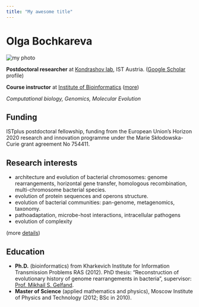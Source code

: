 ```yaml
---
title: "My awesome title"
---
```


# Olga Bochkareva
<div class="col-left">
  <img src="/me2.jpg" alt="my photo" class="img-av">
</div>

  **Postdoctoral researcher** at [Kondrashov lab](https://ist.ac.at/en/research/kondrashov-group/), IST Austria. ([Google Scholar](https://scholar.google.ru/citations?user=vtFGPj8AAAAJ&hl=en&oi=ao) profile)

  **Course instructor** at [Institute of Bioinformatics](https://bioinf.me/en) ([more](/teaching/))

  _Computational biology, Genomics, Molecular Evolution_

## Funding
ISTplus postdoctoral fellowship, funding from the European Union’s Horizon 2020 research and innovation programme under the Marie Skłodowska-Curie grant agreement No 754411.


## Research interests
- architecture and evolution of bacterial chromosomes: genome rearrangements, horizontal gene transfer, homologous recombination, multi-chromosome bacterial species.
- evolution of protein sequences and operons structure.
- evolution of bacterial communities: pan-genome, metagenomics, taxonomy.
- pathoadaptation, microbe-host interactions, intracellular pathogens
- evolution of complexity

(more [details](/research/))
## Education
- **Ph.D.** (bioinformatics) from Kharkevich Institute for Information Transmission Problems RAS (2012). PhD thesis: “Reconstruction of evolutionary history of genome rearrangements in bacteria”, supervisor: [Prof. Mikhail S. Gelfand](https://faculty.skoltech.ru/people/mikhailgelfand).
- **Master of Science** (applied mathematics and physics), Moscow Institute of Physics and Technology (2012; BSc in 2010).
